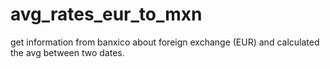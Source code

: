 # avg_rates_eur_to_mxn
get information from banxico about foreign exchange (EUR) and calculated the avg between two dates.
